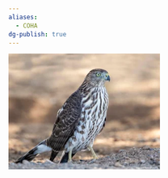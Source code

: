 ```yaml
---
aliases:
  - COHA
dg-publish: true
---
```

![Cooper's-Hawk-(COHA)-Generic-Image.png](../../Admin/Attachments/Cooper's-Hawk-(COHA)-Generic-Image.png)